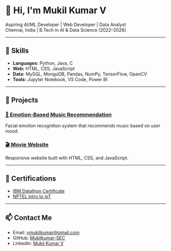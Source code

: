 
# 👋 Hi, I'm Mukil Kumar V

Aspiring AI/ML Developer | Web Developer | Data Analyst  
Chennai, India | B.Tech in AI & Data Science (2022–2026)

---

## 🔧 Skills

- **Languages:** Python, Java, C
- **Web:** HTML, CSS, JavaScript
- **Data:** MySQL, MongoDB, Pandas, NumPy, TensorFlow, OpenCV
- **Tools:** Jupyter Notebook, VS Code, Power BI

---

## 🚀 Projects

### [🎵 Emotion-Based Music Recommendation](https://github.com/Mukilkumar-SEC/Emotion-Detection)
Facial emotion recognition system that recommends music based on user mood.

### [🎬 Movie Website](https://vinithadhanajeyan.github.io/Movie_website/)
Responsive website built with HTML, CSS, and JavaScript.

---

## 📜 Certifications

- [IBM Datathon Certificate](https://drive.google.com/file/d/1IkRMqdIzJvZmZr9uAAtyhmWw6GBPjHXp/view)
- [NPTEL Intro to IoT](https://archive.nptel.ac.in/content/noc/NOC24/SEM1/Ecertificates/106/noc24-cs35/Course/NPTEL24CS35S55880058430800071.pdf)

---

## 📫 Contact Me

- Email: vmukilkumar@gmail.com
- GitHub: [Mukilkumar-SEC](https://github.com/Mukilkumar-SEC)
- LinkedIn: [Mukil Kumar V](https://www.linkedin.com/in/mukil-kumar-v-331a1b276/)
